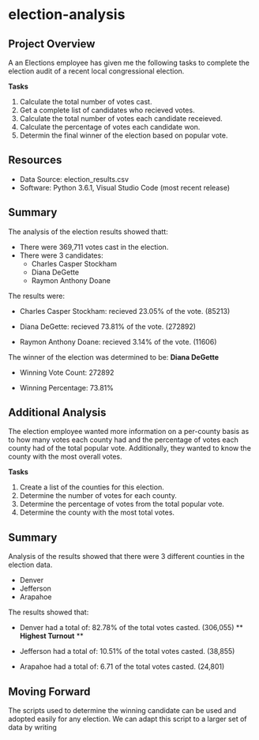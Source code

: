 # election-analysis

## Project Overview

A an Elections employee has given me the following tasks to complete the election audit of a recent local congressional election.

**Tasks**
1. Calculate the total number of votes cast.
2. Get a complete list of candidates who recieved votes.
3. Calculate the total number of votes each candidate receieved.
4. Calculate the percentage of votes each candidate won.
5. Determin the final winner of the election based on popular vote.

## Resources
- Data Source: election_results.csv
- Software: Python 3.6.1, Visual Studio Code (most recent release)


## Summary
The analysis of the election results showed thatt:
- There were 369,711 votes cast in the election.
- There were 3 candidates:
    - Charles Casper Stockham
    - Diana DeGette
    - Raymon Anthony Doane


The results were:

   - Charles Casper Stockham: recieved 23.05% of the vote. (85213)
    
   - Diana DeGette: recieved 73.81% of the vote. (272892)
    
   - Raymon Anthony Doane: recieved 3.14% of the vote. (11606)
    
The winner of the election was determined to be: **Diana DeGette**

 - Winning Vote Count: 272892

 - Winning Percentage: 73.81%

## Additional Analysis

The election employee wanted more information on a per-county basis as to how many votes each county had and the percentage of votes each county had of the total popular vote.  Additionally, they wanted to know the county with the most overall votes.

**Tasks**
1. Create a list of the counties for this election.
2. Determine the number of votes for each county.
3. Determine the percentage of votes from the total popular vote.
4. Determine the county with the most total votes.

## Summary

Analysis of the results showed that there were 3 different counties in the election data. 
- Denver
- Jefferson
- Arapahoe

The results showed that:

   - Denver had a total of: 82.78% of the total votes casted. (306,055) ** **Highest Turnout** **
    
   - Jefferson had a total of: 10.51% of the total votes casted. (38,855)
    
   - Arapahoe had a total of: 6.71 of the total votes casted. (24,801)

## Moving Forward


The scripts used to determine the winning candidate can be used and adopted easily for any election.  We can adapt this script to a larger set of data by writing
    
    
    
   
